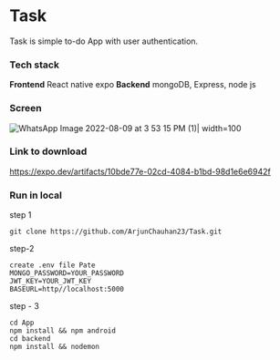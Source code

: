 # Task

Task is simple to-do App with user authentication.

### Tech stack

**Frontend**
React native expo
**Backend** mongoDB, Express, node js

### Screen
 ![WhatsApp Image 2022-08-09 at 3 53 15 PM (1)](https://user-images.githubusercontent.com/81867699/183629383-f620e259-489e-4133-bbeb-524436d305f6.jpeg )| width=100



### Link to download

https://expo.dev/artifacts/10bde77e-02cd-4084-b1bd-98d1e6e6942f

### Run in local

step 1

``git clone https://github.com/ArjunChauhan23/Task.git``

step-2

```
create .env file Pate
MONGO_PASSWORD=YOUR_PASSWORD
JWT_KEY=YOUR_JWT_KEY
BASEURL=http//localhost:5000
```

step - 3

````
cd App 
npm install && npm android
cd backend 
npm install && nodemon 
````
